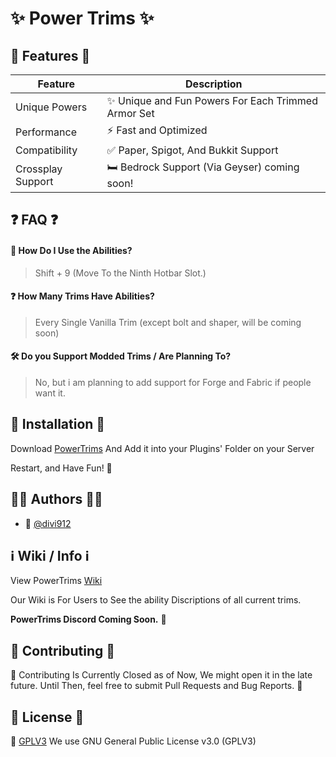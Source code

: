 # ✨ Power Trims ✨



## 🌟 Features 🌟

| Feature                    | Description                                                                    |
| -------------------------- | ------------------------------------------------------------------------------ |
| Unique Powers            | ✨ Unique and Fun Powers For Each Trimmed Armor Set                             |
| Performance                | ⚡ Fast and Optimized                                                            |
| Compatibility            | ✅ Paper, Spigot, And Bukkit Support                                            |
| Crossplay Support          | 🛏️ Bedrock Support (Via Geyser) coming soon!                                            |



## ❓ FAQ ❓

#### 🤔 How Do I Use the Abilities?

>   Shift + 9 (Move To the Ninth Hotbar Slot.)

#### ❓ How Many Trims Have Abilities?

>   Every Single Vanilla Trim (except bolt and shaper, will be coming soon)

#### 🛠️ Do you Support Modded Trims / Are Planning To?

>   No, but i am planning to add support for Forge and Fabric if people want it.



## 🚀 Installation 🚀

Download [PowerTrims](https://example.com) And Add it into your Plugins' Folder on your Server

Restart, and Have Fun! 🎉


## 👨‍💻 Authors 👨‍💻

* 👤 [@divi912](https://www.github.com/divi912)


## ℹ️ Wiki / Info ℹ️

View PowerTrims [Wiki](https://github.com/divi912/POWER-TRIMS/wiki)

Our Wiki is For Users to See the ability Discriptions of
all current trims.

**PowerTrims Discord Coming Soon.** 💬


## 🤝 Contributing 🤝

🤝 Contributing Is Currently Closed as of Now, We might open it in the late future.
Until Then, feel free to submit Pull Requests and Bug Reports. 🐛



## 📜 License 📜

📜 [GPLV3](https://github.com/divi912/POWER-TRIMS/blob/main/LICENSE)
We use GNU General Public License v3.0 (GPLV3)
